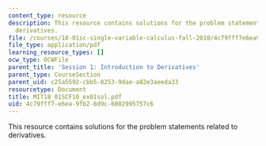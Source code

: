 ```yaml
---
content_type: resource
description: This resource contains solutions for the problem statements related to
  derivatives.
file: /courses/18-01sc-single-variable-calculus-fall-2010/4c79fff7e6ea9fb28d9c6002995757c6_MIT18_01SCF10_ex01sol.pdf
file_type: application/pdf
learning_resource_types: []
ocw_type: OCWFile
parent_title: 'Session 1: Introduction to Derivatives'
parent_type: CourseSection
parent_uid: c25a5592-cbb5-8253-9dae-a82e3aeeda33
resourcetype: Document
title: MIT18_01SCF10_ex01sol.pdf
uid: 4c79fff7-e6ea-9fb2-8d9c-6002995757c6
---
```

This resource contains solutions for the problem statements related to derivatives.

